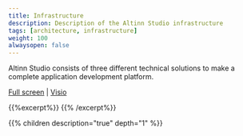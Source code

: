 ```yaml
---
title: Infrastructure
description: Description of the Altinn Studio infrastructure
tags: [architecture, infrastructure]
weight: 100
alwaysopen: false
---
```


Altinn Studio consists of three different technical solutions to make a complete application development platform.

[Full screen](/teknologi/altinnstudio/architecture/infrastructure/altinn_infrastructure.svg") | [Visio](/teknologi/altinnstudio/architecture/infrastructure/altinn_infrastructure.vsdx)

{{%excerpt%}}
<object data="/teknologi/altinnstudio/architecture/infrastructure/altinn_infrastructure.svg" type="image/svg+xml" style="width: 100%;"></object>
{{% /excerpt%}}

{{% children description="true" depth="1" %}}
